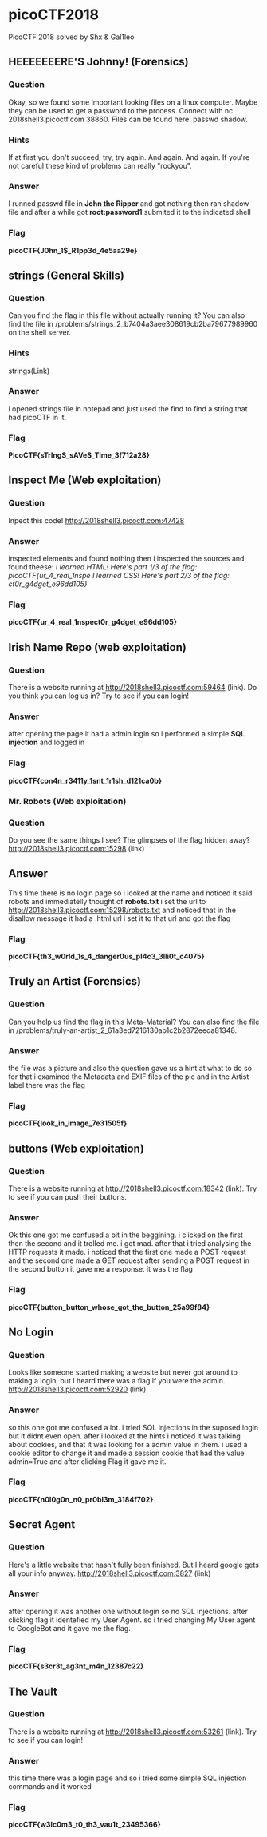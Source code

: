 # picoCTF2018
PicoCTF 2018 solved by Shx &amp; Gal1leo


## HEEEEEEERE'S Johnny! (Forensics)

### Question
Okay, so we found some important looking files on a linux computer. Maybe they can be used to get a password to the process. Connect with nc 2018shell3.picoctf.com 38860. Files can be found here: passwd shadow.
### Hints
If at first you don't succeed, try, try again. And again. And again.
If you're not careful these kind of problems can really "rockyou".
### Answer
I runned passwd file in **John the Ripper** and got nothing then ran shadow file and after a while got **root:password1**
submited it to the indicated shell

### Flag
**picoCTF{J0hn_1$_R1pp3d_4e5aa29e}**


## strings (General Skills)

### Question
Can you find the flag in this file without actually running it? You can also find the file in /problems/strings_2_b7404a3aee308619cb2ba79677989960 on the shell server.

### Hints
strings(Link)

### Answer
i opened strings file in notepad and just used the find to find a string that had picoCTF in it.

### Flag
**PicoCTF{sTrIngS_sAVeS_Time_3f712a28}**

## Inspect Me (Web exploitation)

### Question
Inpect this code! http://2018shell3.picoctf.com:47428

### Answer
inspected elements and found nothing then i inspected the sources and found theese:
*I learned HTML! Here's part 1/3 of the flag: picoCTF{ur_4_real_1nspe*
*I learned CSS! Here's part 2/3 of the flag: ct0r_g4dget_e96dd105}*

### Flag
**picoCTF{ur_4_real_1nspect0r_g4dget_e96dd105}**

## Irish Name Repo (web exploitation)

### Question
There is a website running at http://2018shell3.picoctf.com:59464 (link). Do you think you can log us in? Try to see if you can login!

### Answer
after opening the page it had a admin login so i performed a simple **SQL injection** and logged in

### Flag
**picoCTF{con4n_r3411y_1snt_1r1sh_d121ca0b}**

### Mr. Robots (Web exploitation)

### Question
Do you see the same things I see? The glimpses of the flag hidden away? http://2018shell3.picoctf.com:15298 (link) 

## Answer
This time there is no login page so i looked at the name and noticed it said robots and immediatelly thought of **robots.txt**
i set the url to http://2018shell3.picoctf.com:15298/robots.txt
and noticed that in the disallow message it had a .html url
i set it to that url and got the flag

### Flag
**picoCTF{th3_w0rld_1s_4_danger0us_pl4c3_3lli0t_c4075}**

## Truly an Artist (Forensics)

### Question
Can you help us find the flag in this Meta-Material? You can also find the file in /problems/truly-an-artist_2_61a3ed7216130ab1c2b2872eeda81348. 

### Answer
the file was a picture and also the question gave us a hint at what to do so for that i examined the Metadata and EXIF files of the pic
and in the Artist label there was the flag

### Flag
**picoCTF{look_in_image_7e31505f}**

## buttons (Web exploitation)

### Question
There is a website running at http://2018shell3.picoctf.com:18342 (link). Try to see if you can push their buttons. 

### Answer
Ok this one got me confused a bit in the beggining. i clicked on the first then the second and it trolled me. i got mad. after that i tried analysing the HTTP requests it made. i noticed that the first one made a POST request and the second one made a GET request
after sending a POST request in the second button it gave me a response. it was the flag

### Flag
**picoCTF{button_button_whose_got_the_button_25a99f84}**

## No Login

### Question
Looks like someone started making a website but never got around to making a login, but I heard there was a flag if you were the admin. http://2018shell3.picoctf.com:52920 (link) 

### Answer
so this one got me confused a lot. i tried SQL injections in the suposed login but it didnt even open. after i looked at the hints i noticed it was talking about cookies, and that it was looking for a admin value in them. i used a cookie editor to change it and made a session cookie that had the value admin=True and after clicking Flag it gave me it.

### Flag
**picoCTF{n0l0g0n_n0_pr0bl3m_3184f702}**

## Secret Agent

### Question
Here's a little website that hasn't fully been finished. But I heard google gets all your info anyway. http://2018shell3.picoctf.com:3827 (link)

### Answer
after opening it was another one without login so no SQL injections. after clicking flag it identefied my User Agent. so i tried changing My User agent to GoogleBot and it gave me the flag.

### Flag
**picoCTF{s3cr3t_ag3nt_m4n_12387c22}**

## The Vault

### Question
There is a website running at http://2018shell3.picoctf.com:53261 (link). Try to see if you can login! 

### Answer
this time there was a login page and so i tried some simple SQL injection commands and it worked

### Flag
**picoCTF{w3lc0m3_t0_th3_vau1t_23495366}**
